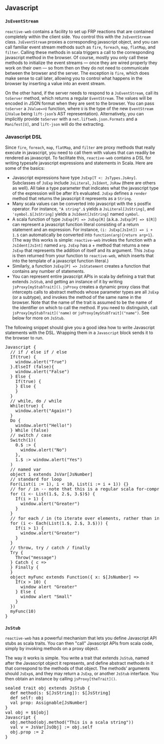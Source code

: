## Javascript

### `JsEventStream`

`reactive-web` contains a facility to set up FRP reactions that are contained completely
within the client side. You control this with the `JsEventStream` class. `JsEventStream`
proxies a corresponding javascript object, and you can call familiar event stream methods such as
`fire`, `foreach`, `map`, `flatMap`, and `filter`.
Calling these methods in scala triggers a call to the corresponding javascript method in the browser.
Of course, mostly you only call these methods to initialize the event streams — once they are wired
properly they work on their own — so from then on they do not need to communicate between the browser and
the server. The exception is `fire`, which does make sense to call later, allowing you to
control what happens in the browser by inserting a value into an event stream.

On the other hand, if the server needs to respond to a `JsEventStream`, call its `toServer`
method, which returns a regular `EventStream`. The values will be encoded in JSON format
when they are sent to the browser. You can pass `toServer` a `JValue=>U` function, where `U`
is the type of the new `EventStream` (`JValue` being `lift-json`’s AST representation).
Alternatively, you can implicitly provide `toServer` with a `net.liftweb.json.Formats` and a `Manifest[U]`,
and `lift-json` will do the extracting.

### Javascript DSL

Since `fire`, `foreach`, `map`, `flatMap`, and `filter` are proxy methods
that really execute in javascript, you need to call them with values that can readily be rendered as javascript. To facilitate
this, `reactive-web` contains a DSL for writing typesafe javascript expressions and statements in Scala. Here are some of the basics:

*   Javascript expressions have type `JsExp[T <: JsTypes.JsAny]`. Subclasses of `JsExp` include
    `JsLiteral`, `JsIdent`, `JsRaw` (there are others as well). All take a type parameter
    that indicates what the javascript type of the expression will be after it’s evaluated. `JsExp` defines
    a `render` method that returns the javascript it represents as a `String`.
*   Many scala values can be converted into javascript with the `$` postfix operator. For instance, `"A string".$`
    yields a `JsLiteral[JsString]`, and `'symbol.$[JsString]` yields a `JsIdent[JsString]` named `symbol`.
*   A scala function of type `JsExp[P] => JsExp[R]` (a.k.a. `JsExp[P] => $[R]`) can represent a javascript function literal
    consisting of a return statement and an expression.
    For instance, `(i: JsExp[JsInt]) => i + 1.$` can automatically be converted into `function(arg){return arg+1}`.
    (The way this works is simple: `reactive-web` invokes the function with a `JsIdent[JsInt]` named `arg`. `JsExp` has a +
    method that returns a new `JsExp` that represents the addition of itself and its argument. This `JsExp`
    is then returned from your function to `reactive-web`, which inserts that into the template of a javascript function literal.)
*   Similarly, a function `JsExp[P] => JsStatement` creates a function that contains any number of statements.
*   You can represent entire javascript APIs in scala by defining a trait that extends `JsStub`, and getting an instance of it by writing
    `jsProxy[myStubTrait]()`. `jsProxy` creates a dynamic proxy class that intercepts calls to abstract methods whose
    parameter types are all `JsExp` (or a subtype), and invokes the method of the same name in the browser.
    Note that the name of the trait is assumed to be the name of the identifier on which to call the method. If you need to distinguish,
    call `jsProxy[myStubTrait]('name)` or `jsProxy[myStubTrait]("name")`. See below for more on `JsStub`.

 <div data-lift="DemoPane?snippet=JsEventStreamDemo"></div>

The following snippet should give you a good idea how to write Javascript statements with the DSL. Wrapping them in a `Javascript` block sends it to the browser to run.

<pre class="brush:scala">
Javascript {
  // if / else if / else
  If(true) {
    window.alert("True")
  }.ElseIf (false){
    window.alert("False")
  } Else {
    If(true) {
    } Else {
    }
  }
  // while, do / while
  While(true) {
    window.alert("Again!")
  }
  Do {
    window.alert("Hello!")
  } While (false)
  // switch / case
  Switch(1)(
    0.$ :> {
      window.alert("No")
    },
    1.$ :> window.alert("Yes")
  )
  // named var
  object i extends JsVar[JsNumber]
  // standard for loop
  For(List(i := 1), i < 10, List(i := i + 1)) {}
  // for / in -- note that this is a regular scala for-comprehension, on a $[JsArray[_]]
  for (i <- List(1.$, 2.$, 3.$)$) {
    If(i > 1) {
      window.alert("Greater")
    }
  }
  // for each / in (to iterate over elements, rather than indexes)
  for (i <- Each(List(1.$, 2.$, 3.$))) {
    If(i > 1) {
      window.alert("Greater")
    }
  }
  // throw, try / catch / finally
  Try {
    Throw("message")
  } Catch { c =>
  } Finally {
  }
  object myFunc extends Function({ x: $[JsNumber] =>
    If(x > 10) {
      window alert "Greater"
    } Else {
      window alert "Small"
    }
  })
  myFunc(10)
}
</pre>

### `JsStub`

`reactive-web` has a powerful mechanism that lets you define Javascript API stubs as scala traits.
You can then "call" Javascript APIs from scala code, simply by invoking methods on a proxy object.

The way it works is simple. You write a trait that extends `JsStub`, named after the Javascript object it represents,
and define abstract methods in it that correspond to the methods of that object.
The methods’ arguments should `JsExp`s, and they may return a `JsExp`, or another `JsStub` interface.
You then obtain an instance by calling `jsProxy[theTrait]()`.

<pre class="brush:scala">
sealed trait obj extends JsStub {
  def method(s: $[JsString]): $[JsString]
  def self: obj
  val prop: Assignable[JsNumber]
}
val obj = $$[obj]
Javascript {
  obj.method(obj.method("This is a scala string"))
  val v = JsVar[JsObj] := obj.self
  obj.prop := 2
}
</pre>
